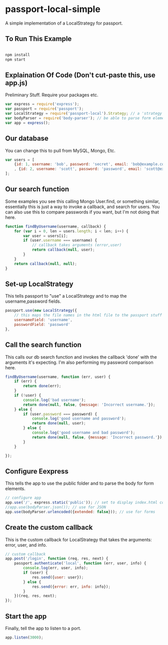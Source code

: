 # passport-local-simple
A simple implementation of a LocalStrategy for passport.

## To Run This Example

```bash

npm install
npm start

```

## Explaination Of Code (Don't cut-paste this, use app.js)

Preliminary Stuff. Require your packages etc.

```javascript
var express = require('express');
var passport = require('passport');
var LocalStrategy = require('passport-local').Strategy; // a 'strategy' to use for passport
var bodyParser = require('body-parser'); // be able to parse form elements
var app = express();
```

## Our database

You can change this to pull from MySQL, Mongo, Etc.

```javascript
var users = [
    {id: 1, username: 'bob', password: 'secret', email: 'bob@example.com'}
    , {id: 2, username: 'scott', password: 'password', email: 'scott@example.com'}
];
```

## Our search function

Some examples you see this calling Mongo User.find, or something similar, essentially
this is just a way to invoke a callback, and search for users. You can also use this to
compare passwords if you want, but I'm not doing that here.

```javascript
function findByUsername(username, callback) {
    for (var i = 0, len = users.length; i < len; i++) {
        var user = users[i];
        if (user.username === username) {
            // callback takes arguments (error,user)
            return callback(null, user);
        }
    }
    return callback(null, null);
}
```

## Set-up LocalStrategy

This tells passport to "use" a LocalStrategy and to map the username,password fields.

```javascript
passport.use(new LocalStrategy({
    // this maps the file names in the html file to the passport stuff
    usernameField: 'username',
    passwordField: 'password'
},
```

## Call the search function

This calls our db search function and invokes the callback 'done' with the arguments it's expecting. I'm also
performing my password comparison here.

```javascript
findByUsername(username, function (err, user) {
    if (err) {
        return done(err);
    }
    if (!user) {
        console.log('bad username');
        return done(null, false, {message: 'Incorrect username.'});
    } else {
        if (user.password === password) {
            console.log('good username and password');
            return done(null, user);
        } else {
            console.log('good username and bad password');
            return done(null, false, {message: 'Incorrect password.'});
        }
    }

});
```

## Configure Eexpress

This tells the app to use the public folder and to parse the body for form elements.

```javascript
// configure app
app.use('/', express.static('public')); // set to display index.html could also use sendFile
//app.use(bodyParser.json()); // use for JSON
app.use(bodyParser.urlencoded({extended: false})); // use for forms
```

## Create the custom callback

This is the custom callback for LocalStrategy that takes the arguments: error, user, and info.

```javascript
// custom callback
app.post('/login', function (req, res, next) {
    passport.authenticate('local', function (err, user, info) {
        console.log(err, user, info);
        if (user) {
            res.send({user: user});
        } else {
            res.send({error: err, info: info});
        }
    })(req, res, next);
});
```

## Start the app

Finally, tell the app to listen to a port.

```javascript
app.listen(3000);
```


